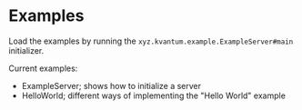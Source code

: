 # Examples
Load the examples by running the `xyz.kvantum.example.ExampleServer#main` initializer.

Current examples:
* ExampleServer; shows how to initialize a server
* HelloWorld; different ways of implementing the "Hello World" example
